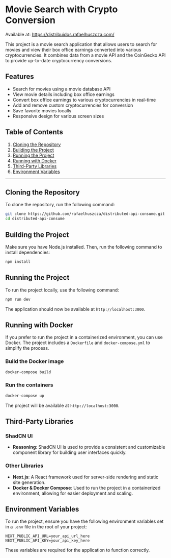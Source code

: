 # Movie Search with Crypto Conversion

Available at: https://distribuidos.rafaelhuszcza.com/

This project is a movie search application that allows users to search for movies and view their box office earnings converted into various cryptocurrencies. It combines data from a movie API and the CoinGecko API to provide up-to-date cryptocurrency conversions.

## Features

- Search for movies using a movie database API
- View movie details including box office earnings
- Convert box office earnings to various cryptocurrencies in real-time
- Add and remove custom cryptocurrencies for conversion
- Save favorite movies locally
- Responsive design for various screen sizes

## Table of Contents

1. [Cloning the Repository](#cloning-the-repository)
2. [Building the Project](#building-the-project)
3. [Running the Project](#running-the-project)
4. [Running with Docker](#running-with-docker)
5. [Third-Party Libraries](#third-party-libraries)
6. [Environment Variables](#environment-variables)

---

## Cloning the Repository

To clone the repository, run the following command:

```bash
git clone https://github.com/rafaelhuszcza/distributed-api-consume.git
cd distributed-api-consume
```

## Building the Project

Make sure you have Node.js installed. Then, run the following command to install dependencies:

```bash
npm install
```

## Running the Project

To run the project locally, use the following command:

```bash
npm run dev
```

The application should now be available at `http://localhost:3000`.

## Running with Docker

If you prefer to run the project in a containerized environment, you can use Docker. The project includes a `Dockerfile` and `docker-compose.yml` to simplify the process.

### Build the Docker image

```bash
docker-compose build
```

### Run the containers

```bash
docker-compose up
```

The project will be available at `http://localhost:3000`.

## Third-Party Libraries

### ShadCN UI

- **Reasoning**: ShadCN UI is used to provide a consistent and customizable component library for building user interfaces quickly.

### Other Libraries

- **Next.js**: A React framework used for server-side rendering and static site generation.
- **Docker & Docker Compose**: Used to run the project in a containerized environment, allowing for easier deployment and scaling.

## Environment Variables

To run the project, ensure you have the following environment variables set in a `.env` file in the root of your project:

```
NEXT_PUBLIC_API_URL=your_api_url_here
NEXT_PUBLIC_API_KEY=your_api_key_here
```

These variables are required for the application to function correctly.
